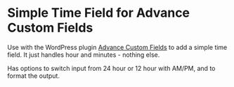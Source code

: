 # Simple Time Field for Advance Custom Fields #

Use with the WordPress plugin [Advance Custom Fields](http://www.advancedcustomfields.com/) to add a simple time field. It just handles hour and minutes - nothing else.

Has options to switch input from 24 hour or 12 hour with AM/PM, and to format the output.